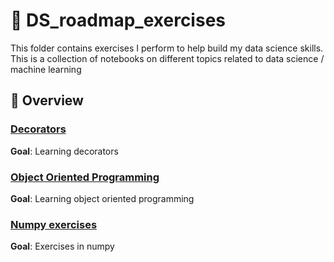 # 📘 DS_roadmap_exercises
This folder contains exercises I perform to help build my data science skills. This is a collection of notebooks on different topics related to data science / machine learning

## 📂 Overview
### [Decorators](./Decorators.ipynb)
**Goal**: Learning decorators 

### [Object Oriented Programming](./Object_oriented_programming.ipynb)
**Goal**: Learning object oriented programming

### [Numpy exercises](./numpy_exercises.ipynb) 
**Goal**: Exercises in numpy
